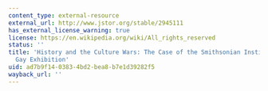 ```yaml
---
content_type: external-resource
external_url: http://www.jstor.org/stable/2945111
has_external_license_warning: true
license: https://en.wikipedia.org/wiki/All_rights_reserved
status: ''
title: 'History and the Culture Wars: The Case of the Smithsonian Institution''s Enola
  Gay Exhibition'
uid: ad7b9f14-0383-4bd2-bea8-b7e1d39282f5
wayback_url: ''
---
```

